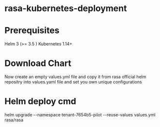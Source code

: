 # rasa-kubernetes-deployment

# Prerequisites

Helm 3 (>= 3.5 )
Kubernetes 1.14+

# Download Chart 

Now create an empty values.yml file and copy it from rasa official helm repositry into values.yaml file and set you own unique configurations

# Helm deploy cmd

helm upgrade --namespace tenant-7654b5-pilot --reuse-values values.yml rasa/rasa
